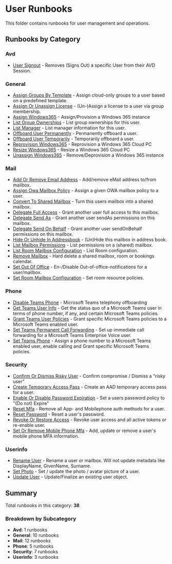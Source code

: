 # User Runbooks

This folder contains runbooks for user management and operations.

## Runbooks by Category

### Avd

- [User Signout](Avd/User-Signout.md) - Removes (Signs Out) a specific User from their AVD Session.

### General

- [Assign Groups By Template](General/Assign-Groups-By-Template.md) - Assign cloud-only groups to a user based on a predefined template.
- [Assign Or Unassign License](General/Assign-Or-Unassign-License.md) - (Un-)Assign a license to a user via group membership.
- [Assign Windows365](General/Assign-Windows365.md) - Assign/Provision a Windows 365 instance
- [List Group Ownerships](General/List-Group-Ownerships.md) - List group ownerships for this user.
- [List Manager](General/List-Manager.md) - List manager information for this user.
- [Offboard User Permanently](General/Offboard-User-Permanently.md) - Permanently offboard a user.
- [Offboard User Temporarily](General/Offboard-User-Temporarily.md) - Temporarily offboard a user.
- [Reprovision Windows365](General/Reprovision-Windows365.md) - Reprovision a Windows 365 Cloud PC
- [Resize Windows365](General/Resize-Windows365.md) - Resize a Windows 365 Cloud PC
- [Unassign Windows365](General/Unassign-Windows365.md) - Remove/Deprovision a Windows 365 instance

### Mail

- [Add Or Remove Email Address](Mail/Add-Or-Remove-Email-Address.md) - Add/remove eMail address to/from mailbox.
- [Assign Owa Mailbox Policy](Mail/Assign-Owa-Mailbox-Policy.md) - Assign a given OWA mailbox policy to a user.
- [Convert To Shared Mailbox](Mail/Convert-To-Shared-Mailbox.md) - Turn this users mailbox into a shared mailbox.
- [Delegate Full Access](Mail/Delegate-Full-Access.md) - Grant another user full access to this mailbox.
- [Delegate Send As](Mail/Delegate-Send-As.md) - Grant another user sendAs permissions on this mailbox.
- [Delegate Send On Behalf](Mail/Delegate-Send-On-Behalf.md) - Grant another user sendOnBehalf permissions on this mailbox.
- [Hide Or Unhide In Addressbook](Mail/Hide-Or-Unhide-In-Addressbook.md) - (Un)Hide this mailbox in address book.
- [List Mailbox Permissions](Mail/List-Mailbox-Permissions.md) - List permissions on a (shared) mailbox.
- [List Room Mailbox Configuration](Mail/List-Room-Mailbox-Configuration.md) - List Room configuration.
- [Remove Mailbox](Mail/Remove-Mailbox.md) - Hard delete a shared mailbox, room or bookings calendar.
- [Set Out Of Office](Mail/Set-Out-Of-Office.md) - En-/Disable Out-of-office-notifications for a user/mailbox.
- [Set Room Mailbox Configuration](Mail/Set-Room-Mailbox-Configuration.md) - Set room resource policies.

### Phone

- [Disable Teams Phone](Phone/Disable-Teams-Phone.md) - Microsoft Teams telephony offboarding
- [Get Teams User Info](Phone/Get-Teams-User-Info.md) - Get the status quo of a Microsoft Teams user in terms of phone number, if any, and certain Microsoft Teams policies.
- [Grant Teams User Policies](Phone/Grant-Teams-User-Policies.md) - Grant specific Microsoft Teams policies to a Microsoft Teams enabled user.
- [Set Teams Permanent Call Forwarding](Phone/Set-Teams-Permanent-Call-Forwarding.md) - Set up immediate call forwarding for a Microsoft Teams Enterprise Voice user.
- [Set Teams Phone](Phone/Set-Teams-Phone.md) - Assign a phone number to a Microsoft Teams enabled user, enable calling and Grant specific Microsoft Teams policies.

### Security

- [Confirm Or Dismiss Risky User](Security/Confirm-Or-Dismiss-Risky-User.md) - Confirm compromise / Dismiss a "risky user"
- [Create Temporary Access Pass](Security/Create-Temporary-Access-Pass.md) - Create an AAD temporary access pass for a user.
- [Enable Or Disable Password Expiration](Security/Enable-Or-Disable-Password-Expiration.md) - Set a users password policy to "(Do not) Expire"
- [Reset Mfa](Security/Reset-Mfa.md) - Remove all App- and Mobilephone auth methods for a user.
- [Reset Password](Security/Reset-Password.md) - Reset a user's password.
- [Revoke Or Restore Access](Security/Revoke-Or-Restore-Access.md) - Revoke user access and all active tokens or re-enable user.
- [Set Or Remove Mobile Phone Mfa](Security/Set-Or-Remove-Mobile-Phone-Mfa.md) - Add, update or remove a user's mobile phone MFA information.

### Userinfo

- [Rename User](Userinfo/Rename-User.md) - Rename a user or mailbox. Will not update metadata like DisplayName, GivenName, Surname.
- [Set Photo](Userinfo/Set-Photo.md) - Set / update the photo / avatar picture of a user.
- [Update User](Userinfo/Update-User.md) - Update/Finalize an existing user object.

## Summary

Total runbooks in this category: **38**

### Breakdown by Subcategory

- **Avd**: 1 runbooks
- **General**: 10 runbooks
- **Mail**: 12 runbooks
- **Phone**: 5 runbooks
- **Security**: 7 runbooks
- **Userinfo**: 3 runbooks

